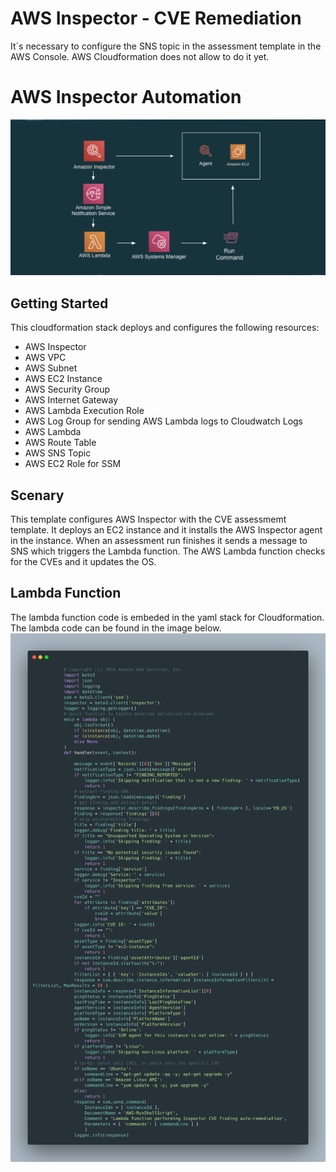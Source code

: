 # AWS Inspector - CVE Remediation

It´s necessary to configure the SNS topic in the assessment template in the AWS Console. AWS Cloudformation does not allow to do it yet.

# AWS Inspector Automation

![alt text](./inspector.png)

## Getting Started

This cloudformation stack deploys and configures the following resources:

* AWS Inspector
* AWS VPC
* AWS Subnet
* AWS EC2 Instance
* AWS Security Group
* AWS Internet Gateway
* AWS Lambda Execution Role
* AWS Log Group for sending AWS Lambda logs to Cloudwatch Logs
* AWS Lambda
* AWS Route Table
* AWS SNS Topic
* AWS EC2 Role for SSM

## Scenary

This template configures AWS Inspector with the CVE assessmemt template. It deploys an EC2 instance and it installs the AWS Inspector agent in the instance.
When an assessment run finishes it sends a message to SNS which triggers the Lambda function. 
The AWS Lambda function checks for the CVEs and it updates the OS.


## Lambda Function

The lambda function code is embeded in the yaml stack for Cloudformation. The lambda code can be found in the image below.
![alt text](./lambda.png)

